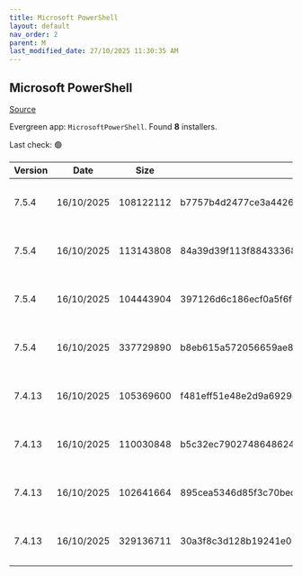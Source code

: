 ```yaml
---
title: Microsoft PowerShell
layout: default
nav_order: 2
parent: M
last_modified_date: 27/10/2025 11:30:35 AM
---
```


## Microsoft PowerShell

[Source](https://docs.microsoft.com/powershell/)

Evergreen app: `MicrosoftPowerShell`. Found **8** installers.

Last check: 🟢

| Version | Date       | Size      | Sha256                                                           | Architecture | InstallerType | Type       | URI                                                                                                                                                                                                      | Release |
| ------- | ---------- | --------- | ---------------------------------------------------------------- | ------------ | ------------- | ---------- | -------------------------------------------------------------------------------------------------------------------------------------------------------------------------------------------------------- | ------- |
| 7.5.4   | 16/10/2025 | 108122112 | b7757b4d2477ce3a4426d87b1b84d827b2272f83c75c1c0c9fbc21264da3adce | ARM64        | Default       | msi        | [https://github.com/PowerShell/PowerShell/releases/download/v7.5.4/PowerShell-7.5.4-win-arm64.msi](https://github.com/PowerShell/PowerShell/releases/download/v7.5.4/PowerShell-7.5.4-win-arm64.msi)     | Stable  |
| 7.5.4   | 16/10/2025 | 113143808 | 84a39d39f113f884333686c4df70bc6c517f5b5d3982d88b4a0139f10ebb3fcb | x64          | Default       | msi        | [https://github.com/PowerShell/PowerShell/releases/download/v7.5.4/PowerShell-7.5.4-win-x64.msi](https://github.com/PowerShell/PowerShell/releases/download/v7.5.4/PowerShell-7.5.4-win-x64.msi)         | Stable  |
| 7.5.4   | 16/10/2025 | 104443904 | 397126d6c186ecf0a5f6f572d920e87f8602b728be5b299b3401f34fb168b507 | x86          | Default       | msi        | [https://github.com/PowerShell/PowerShell/releases/download/v7.5.4/PowerShell-7.5.4-win-x86.msi](https://github.com/PowerShell/PowerShell/releases/download/v7.5.4/PowerShell-7.5.4-win-x86.msi)         | Stable  |
| 7.5.4   | 16/10/2025 | 337729890 | b8eb615a572056659ae8f74f45df8ef4b1c78524fc0f21a752d02a132ebd8c03 | x86          | Default       | msixbundle | [https://github.com/PowerShell/PowerShell/releases/download/v7.5.4/PowerShell-7.5.4.msixbundle](https://github.com/PowerShell/PowerShell/releases/download/v7.5.4/PowerShell-7.5.4.msixbundle)           | Stable  |
| 7.4.13  | 16/10/2025 | 105369600 | f481eff51e48e2d9a6929ec86b436b792c29d38c2514cfde8bde99172373dd50 | ARM64        | Default       | msi        | [https://github.com/PowerShell/PowerShell/releases/download/v7.4.13/PowerShell-7.4.13-win-arm64.msi](https://github.com/PowerShell/PowerShell/releases/download/v7.4.13/PowerShell-7.4.13-win-arm64.msi) | LTS     |
| 7.4.13  | 16/10/2025 | 110030848 | b5c32ec7902748648624f97c70a6d5637d93e9db4f21f9713868d7933e419efb | x64          | Default       | msi        | [https://github.com/PowerShell/PowerShell/releases/download/v7.4.13/PowerShell-7.4.13-win-x64.msi](https://github.com/PowerShell/PowerShell/releases/download/v7.4.13/PowerShell-7.4.13-win-x64.msi)     | LTS     |
| 7.4.13  | 16/10/2025 | 102641664 | 895cea5346d85f3c70becce5401112aa2288c06e49eb93e8cc65212a36a620a4 | x86          | Default       | msi        | [https://github.com/PowerShell/PowerShell/releases/download/v7.4.13/PowerShell-7.4.13-win-x86.msi](https://github.com/PowerShell/PowerShell/releases/download/v7.4.13/PowerShell-7.4.13-win-x86.msi)     | LTS     |
| 7.4.13  | 16/10/2025 | 329136711 | 30a3f8c3d128b19241e05d96947c995b9ac4fa2e86551ad306bb2d78b53744c0 | x86          | Default       | msixbundle | [https://github.com/PowerShell/PowerShell/releases/download/v7.4.13/PowerShell-7.4.13.msixbundle](https://github.com/PowerShell/PowerShell/releases/download/v7.4.13/PowerShell-7.4.13.msixbundle)       | LTS     |

